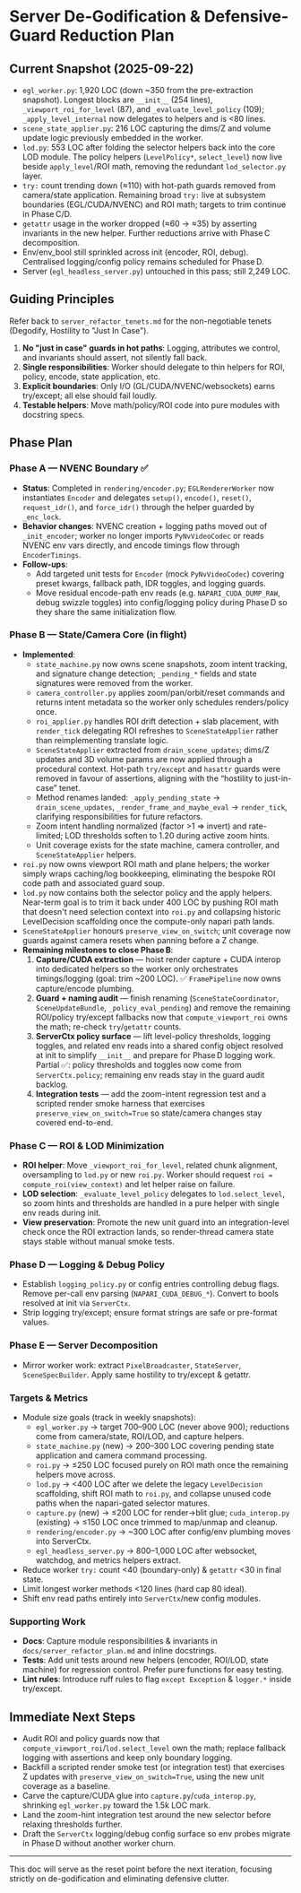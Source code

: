 # Server De-Godification & Defensive-Guard Reduction Plan

## Current Snapshot (2025-09-22)
- `egl_worker.py`: 1,920 LOC (down ~350 from the pre-extraction snapshot). Longest blocks are `__init__` (254 lines), `_viewport_roi_for_level` (87), and `_evaluate_level_policy` (109); `_apply_level_internal` now delegates to helpers and is <80 lines.
- `scene_state_applier.py`: 216 LOC capturing the dims/Z and volume update logic previously embedded in the worker.
- `lod.py`: 553 LOC after folding the selector helpers back into the core LOD module. The policy helpers (`LevelPolicy*`, `select_level`) now live beside `apply_level`/ROI math, removing the redundant `lod_selector.py` layer.
- `try:` count trending down (≈110) with hot-path guards removed from camera/state application. Remaining broad `try:` live at subsystem boundaries (EGL/CUDA/NVENC) and ROI math; targets to trim continue in Phase C/D.
- `getattr` usage in the worker dropped (≈60 → ≈35) by asserting invariants in the new helper. Further reductions arrive with Phase C decomposition.
- Env/env_bool still sprinkled across init (encoder, ROI, debug). Centralised logging/config policy remains scheduled for Phase D.
- Server (`egl_headless_server.py`) untouched in this pass; still 2,249 LOC.

## Guiding Principles
Refer back to `server_refactor_tenets.md` for the non-negotiable tenets (Degodify, Hostility to "Just In Case").
1. **No "just in case" guards in hot paths**: Logging, attributes we control, and invariants should assert, not silently fall back.
2. **Single responsibilities**: Worker should delegate to thin helpers for ROI, policy, encode, state application, etc.
3. **Explicit boundaries**: Only I/O (GL/CUDA/NVENC/websockets) earns try/except; all else should fail loudly.
4. **Testable helpers**: Move math/policy/ROI code into pure modules with docstring specs.

## Phase Plan

### Phase A — NVENC Boundary ✅
- **Status**: Completed in `rendering/encoder.py`; `EGLRendererWorker` now instantiates `Encoder` and delegates `setup()`, `encode()`, `reset()`, `request_idr()`, and `force_idr()` through the helper guarded by `_enc_lock`.
- **Behavior changes**: NVENC creation + logging paths moved out of `_init_encoder`; worker no longer imports `PyNvVideoCodec` or reads NVENC env vars directly, and encode timings flow through `EncoderTimings`.
- **Follow-ups**:
  - Add targeted unit tests for `Encoder` (mock `PyNvVideoCodec`) covering preset kwargs, fallback path, IDR toggles, and logging guards.
  - Move residual encode-path env reads (e.g. `NAPARI_CUDA_DUMP_RAW`, debug swizzle toggles) into config/logging policy during Phase D so they share the same initialization flow.

### Phase B — State/Camera Core (in flight)
- **Implemented**:
  - `state_machine.py` now owns scene snapshots, zoom intent tracking, and signature change detection; `_pending_*` fields and state signatures were removed from the worker.
  - `camera_controller.py` applies zoom/pan/orbit/reset commands and returns intent metadata so the worker only schedules renders/policy once.
  - `roi_applier.py` handles ROI drift detection + slab placement, with `render_tick` delegating ROI refreshes to `SceneStateApplier` rather than reimplementing translate logic.
  - `SceneStateApplier` extracted from `drain_scene_updates`; dims/Z updates and 3D volume params are now applied through a procedural context. Hot-path `try/except` and `hasattr` guards were removed in favour of assertions, aligning with the “hostility to just-in-case” tenet.
  - Method renames landed: `_apply_pending_state` → `drain_scene_updates`, `_render_frame_and_maybe_eval` → `render_tick`, clarifying responsibilities for future refactors.
  - Zoom intent handling normalized (factor >1 ⇒ invert) and rate-limited; LOD thresholds soften to 1.20 during active zoom hints.
  - Unit coverage exists for the state machine, camera controller, and `SceneStateApplier` helpers.
- `roi.py` now owns viewport ROI math and plane helpers; the worker simply wraps caching/log bookkeeping, eliminating the bespoke ROI code path and associated guard soup.
- `lod.py` now contains both the selector policy and the apply helpers. Near-term goal is to trim it back under 400 LOC by pushing ROI math that doesn't need selection context into `roi.py` and collapsing historic LevelDecision scaffolding once the compute-only napari path lands.
- `SceneStateApplier` honours `preserve_view_on_switch`; unit coverage now guards against camera resets when panning before a Z change.
- **Remaining milestones to close Phase B**:
  1. **Capture/CUDA extraction** — hoist render capture + CUDA interop into dedicated helpers so the worker only orchestrates timings/logging (goal: trim ~200 LOC). ✅ `FramePipeline` now owns capture/encode plumbing.
  2. **Guard + naming audit** — finish renaming (`SceneStateCoordinator`, `SceneUpdateBundle`, `_policy_eval_pending`) and remove the remaining ROI/policy try/except fallbacks now that `compute_viewport_roi` owns the math; re-check `try`/`getattr` counts.
  3. **ServerCtx policy surface** — lift level-policy thresholds, logging toggles, and related env reads into a shared config object resolved at init to simplify `__init__` and prepare for Phase D logging work. Partial ✅: policy thresholds and toggles now come from `ServerCtx.policy`; remaining env reads stay in the guard audit backlog.
  4. **Integration tests** — add the zoom-intent regression test and a scripted render smoke harness that exercises `preserve_view_on_switch=True` so state/camera changes stay covered end-to-end.

### Phase C — ROI & LOD Minimization
- **ROI helper**: Move `_viewport_roi_for_level`, related chunk alignment, oversampling to `lod.py` or new `roi.py`. Worker should request `roi = compute_roi(view_context)` and let helper raise on failure.
- **LOD selection**: `_evaluate_level_policy` delegates to `lod.select_level`, so zoom hints and thresholds are handled in a pure helper with single env reads during init.
- **View preservation**: Promote the new unit guard into an integration-level check once the ROI extraction lands, so render-thread camera state stays stable without manual smoke tests.

### Phase D — Logging & Debug Policy
- Establish `logging_policy.py` or config entries controlling debug flags. Remove per-call env parsing (`NAPARI_CUDA_DEBUG_*`). Convert to bools resolved at init via `ServerCtx`.
- Strip logging try/except; ensure format strings are safe or pre-format values.

### Phase E — Server Decomposition
- Mirror worker work: extract `PixelBroadcaster`, `StateServer`, `SceneSpecBuilder`. Apply same hostility to try/except & getattr.

### Targets & Metrics
- Module size goals (track in weekly snapshots):
  - `egl_worker.py` → target 700–900 LOC (never above 900); reductions come from camera/state, ROI/LOD, and capture helpers.
  - `state_machine.py` (new) → 200–300 LOC covering pending state application and camera command processing.
  - `roi.py` → ≤250 LOC focused purely on ROI math once the remaining helpers move across.
  - `lod.py` → <400 LOC after we delete the legacy `LevelDecision` scaffolding, shift ROI math to `roi.py`, and collapse unused code paths when the napari-gated selector matures.
  - `capture.py` (new) → ≤200 LOC for render→blit glue; `cuda_interop.py` (existing) → ≤150 LOC once trimmed to map/unmap and cleanup.
  - `rendering/encoder.py` → ~300 LOC after config/env plumbing moves into ServerCtx.
  - `egl_headless_server.py` → 800–1,000 LOC after websocket, watchdog, and metrics helpers extract.
- Reduce worker `try:` count <40 (boundary-only) & `getattr` <30 in final state.
- Limit longest worker methods <120 lines (hard cap 80 ideal).
- Shift env read paths entirely into `ServerCtx`/new config modules.

### Supporting Work
- **Docs**: Capture module responsibilities & invariants in `docs/server_refactor_plan.md` and inline docstrings.
- **Tests**: Add unit tests around new helpers (encoder, ROI/LOD, state machine) for regression control. Prefer pure functions for easy testing.
- **Lint rules**: Introduce ruff rules to flag `except Exception` & `logger.*` inside try/except.

## Immediate Next Steps
- Audit ROI and policy guards now that `compute_viewport_roi`/`lod.select_level` own the math; replace fallback logging with assertions and keep only boundary logging.
- Backfill a scripted render smoke test (or integration test) that exercises Z updates with `preserve_view_on_switch=True`, using the new unit coverage as a baseline.
- Carve the capture/CUDA glue into `capture.py`/`cuda_interop.py`, shrinking `egl_worker.py` toward the 1.5k LOC mark.
- Land the zoom-hint integration test around the new selector before relaxing thresholds further.
- Draft the `ServerCtx` logging/debug config surface so env probes migrate in Phase D without another worker churn.

---

This doc will serve as the reset point before the next iteration, focusing strictly on de-godification and eliminating defensive clutter.
